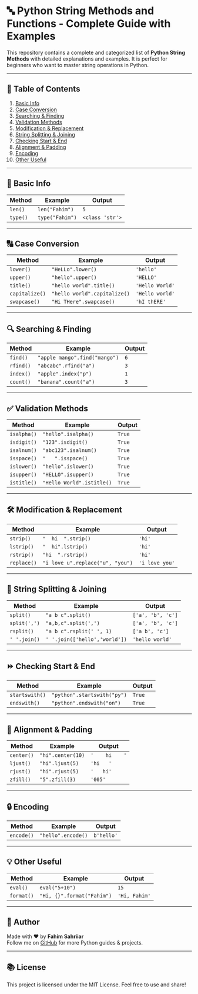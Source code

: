 # 🔤 Python String Methods and Functions - Complete Guide with Examples

This repository contains a complete and categorized list of **Python String Methods** with detailed explanations and examples. It is perfect for beginners who want to master string operations in Python.

---

## 📘 Table of Contents

1. [Basic Info](#basic-info)
2. [Case Conversion](#case-conversion)
3. [Searching & Finding](#searching--finding)
4. [Validation Methods](#validation-methods)
5. [Modification & Replacement](#modification--replacement)
6. [String Splitting & Joining](#string-splitting--joining)
7. [Checking Start & End](#checking-start--end)
8. [Alignment & Padding](#alignment--padding)
9. [Encoding](#encoding)
10. [Other Useful](#other-useful)

---

## 🧩 Basic Info

| Method | Example | Output |
|--------|---------|--------|
| `len()` | `len("Fahim")` | `5` |
| `type()` | `type("Fahim")` | `<class 'str'>` |

---

## 🔠 Case Conversion

| Method | Example | Output |
|--------|---------|--------|
| `lower()` | `"HeLLo".lower()` | `'hello'` |
| `upper()` | `"hello".upper()` | `'HELLO'` |
| `title()` | `"hello world".title()` | `'Hello World'` |
| `capitalize()` | `"hello world".capitalize()` | `'Hello world'` |
| `swapcase()` | `"Hi THere".swapcase()` | `'hI thERE'` |

---

## 🔍 Searching & Finding

| Method | Example | Output |
|--------|---------|--------|
| `find()` | `"apple mango".find("mango")` | `6` |
| `rfind()` | `"abcabc".rfind("a")` | `3` |
| `index()` | `"apple".index("p")` | `1` |
| `count()` | `"banana".count("a")` | `3` |

---

## ✅ Validation Methods

| Method | Example | Output |
|--------|---------|--------|
| `isalpha()` | `"hello".isalpha()` | `True` |
| `isdigit()` | `"123".isdigit()` | `True` |
| `isalnum()` | `"abc123".isalnum()` | `True` |
| `isspace()` | `"   ".isspace()` | `True` |
| `islower()` | `"hello".islower()` | `True` |
| `isupper()` | `"HELLO".isupper()` | `True` |
| `istitle()` | `"Hello World".istitle()` | `True` |

---

## 🛠 Modification & Replacement

| Method | Example | Output |
|--------|---------|--------|
| `strip()` | `"  hi  ".strip()` | `'hi'` |
| `lstrip()` | `"  hi".lstrip()` | `'hi'` |
| `rstrip()` | `"hi  ".rstrip()` | `'hi'` |
| `replace()` | `"i love u".replace("u", "you")` | `'i love you'` |

---

## 🧪 String Splitting & Joining

| Method | Example | Output |
|--------|---------|--------|
| `split()` | `"a b c".split()` | `['a', 'b', 'c']` |
| `split(',')` | `"a,b,c".split(',')` | `['a', 'b', 'c']` |
| `rsplit()` | `"a b c".rsplit(' ', 1)` | `['a b', 'c']` |
| `' '.join()` | `' '.join(['hello','world'])` | `'hello world'` |

---

## ⏩ Checking Start & End

| Method | Example | Output |
|--------|---------|--------|
| `startswith()` | `"python".startswith("py")` | `True` |
| `endswith()` | `"python".endswith("on")` | `True` |

---

## 📐 Alignment & Padding

| Method | Example | Output |
|--------|---------|--------|
| `center()` | `"hi".center(10)` | `'    hi    '` |
| `ljust()` | `"hi".ljust(5)` | `'hi   '` |
| `rjust()` | `"hi".rjust(5)` | `'   hi'` |
| `zfill()` | `"5".zfill(3)` | `'005'` |

---

## 🔒 Encoding

| Method | Example | Output |
|--------|---------|--------|
| `encode()` | `"hello".encode()` | `b'hello'` |

---

## 💡 Other Useful

| Method | Example | Output |
|--------|---------|--------|
| `eval()` | `eval("5+10")` | `15` |
| `format()` | `"Hi, {}".format("Fahim")` | `'Hi, Fahim'` |

---

## 📌 Author

Made with ❤️ by **Fahim Sahriiar**  
Follow me on [GitHub](https://github.com/fahim313) for more Python guides & projects.

---

## 📚 License

This project is licensed under the MIT License. Feel free to use and share!

